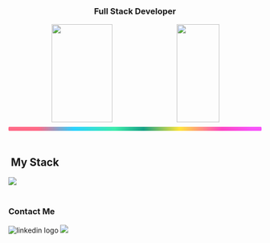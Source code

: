 <h3 align="center">
  Full Stack Developer
</h3>

<div align='center'>

<div align="center">  
  
  <img width="49%" height="195px" src="https://github-readme-stats.vercel.app/api?username=fabriciorostand&show_icons=true&count_private=true&title_color=80F7D4&icon_color=9d00ff&text_color=c9d1d9&bg_color=0d1117&border_color=fff0" /> 
  
  <img width="41%" height="195px" src="https://github-readme-stats.vercel.app/api/top-langs/?username=fabriciorostand&layout=compact&title_color=80F7D4&text_color=fff&bg_color=0d1117&border_color=fff0" />
  
</div>

</div>

<img src="./assets/lineBar.png" width="100%" height="8px"/>

<div><br />

## &nbsp;My Stack

<img src="https://skillicons.dev/icons?i=html,css,js,react,nodejs,mongodb,git,github&theme=dark" />

#

<h3>Contact Me</h3>
<div align="left">
<a href="https://www.linkedin.com/in/fabricio-rostand-518a78335/"><img src="https://img.shields.io/static/v1?message=LinkedIn&logo=linkedin&label=&color=0077B5&logoColor=white&labelColor=&style=for-the-badge" height="32" alt="linkedin logo" style="display: inline-block;" /></a>
<a href="mailto:fabriciorostand2000@gmail.com"><img src="https://img.shields.io/badge/-Gmail-%23333?style=for-the-badge&logo=gmail&logoColor=white" target="_blank" height="32"></a>
</div>
